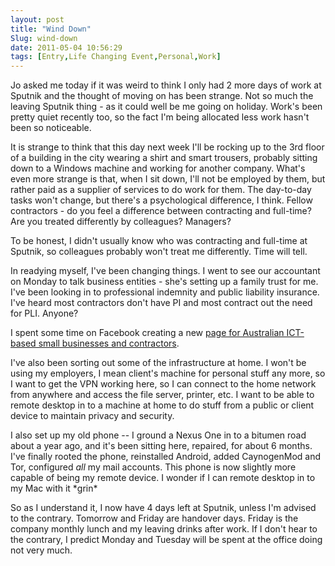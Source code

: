 ```yaml
---
layout: post
title: "Wind Down"
Slug: wind-down
date: 2011-05-04 10:56:29
tags: [Entry,Life Changing Event,Personal,Work]
---
```

Jo asked me today if it was weird to think I only had 2 more days of work at Sputnik and the thought of moving on has been strange. Not so much the leaving Sputnik thing - as it could well be me going on holiday. Work's been pretty quiet recently too, so the fact I'm being allocated less work hasn't been so noticeable.

It is strange to think that this day next week I'll be rocking up to the 3rd floor of a building in the city wearing a shirt and smart trousers, probably sitting down to a Windows machine and working for another company. What's even more strange is that, when I sit down, I'll not be employed by them, but rather paid as a supplier of services to do work for them. The day-to-day tasks won't change, but there's a psychological difference, I think. Fellow contractors - do you feel a difference between contracting and full-time? Are you treated differently by colleagues? Managers?

To be honest, I didn't usually know who was contracting and full-time at Sputnik, so colleagues probably won't treat me differently. Time will tell.

In readying myself, I've been changing things. I went to see our accountant on Monday to talk business entities - she's setting up a family trust for me. I've been looking in to professional indemnity and public liability insurance. I've heard most contractors don't have PI and most contract out the need for PLI. Anyone?

I spent some time on Facebook creating a new [page for Australian ICT-based small businesses and contractors](https://www.facebook.com/Australian.ICT.SME.Contractors.Network).

I've also been sorting out some of the infrastructure at home. I won't be using my employers, I mean client's machine for personal stuff any more, so I want to get the VPN working here, so I can connect to the home network from anywhere and access the file server, printer, etc. I want to be able to remote desktop in to a machine at home to do stuff from a public or client device to maintain privacy and security.

I also set up my old phone -- I ground a Nexus One in to a bitumen road about a year ago, and it's been sitting here, repaired, for about 6 months. I've finally rooted the phone, reinstalled Android, added CaynogenMod and Tor, configured _all_ my mail accounts. This phone is now slightly more capable of being my remote device. I wonder if I can remote desktop in to my Mac with it \*grin\*

So as I understand it, I now have 4 days left at Sputnik, unless I'm advised to the contrary. Tomorrow and Friday are handover days. Friday is the company monthly lunch and my leaving drinks after work. If I don't hear to the contrary, I predict Monday and Tuesday will be spent at the office doing not very much.
